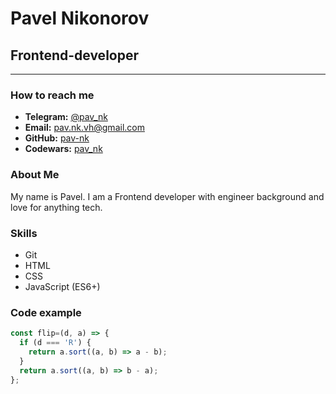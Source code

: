 # Pavel Nikonorov

## Frontend-developer

---

### How to reach me

- **Telegram:** [@pav_nk](https://t.me/pav_nk)
- **Email:** pav.nk.vh@gmail.com
- **GitHub:** [pav-nk](https://github.com/pav-nk)
- **Codewars:** [pav_nk](https://www.codewars.com/users/pav_nk)

### About Me

My name is Pavel. I am a Frontend developer with engineer background and love for anything tech.

### Skills

- Git
- HTML
- CSS
- JavaScript (ES6+)

### Code example

```JavaScript
const flip=(d, a) => {
  if (d === 'R') {
    return a.sort((a, b) => a - b);
  }
  return a.sort((a, b) => b - a);
};
```





